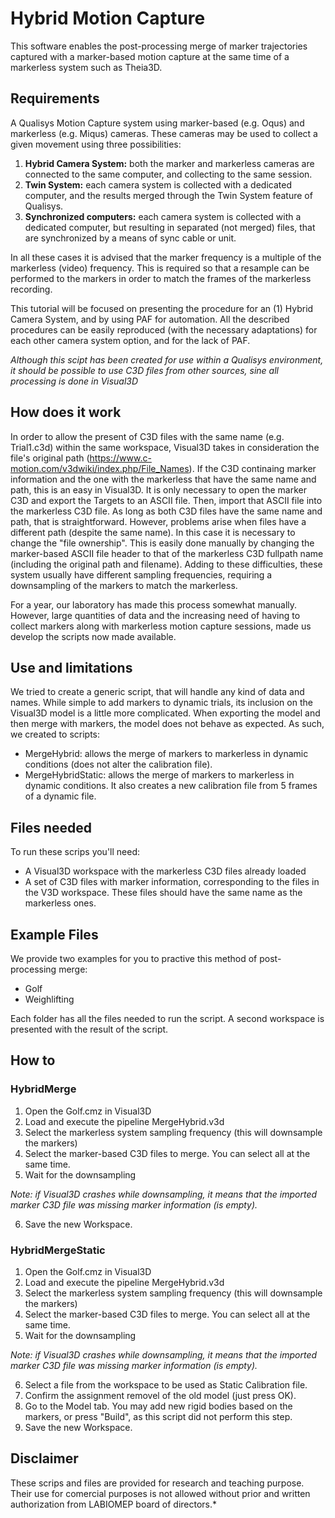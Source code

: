 # Hybrid Motion Capture

This software enables the post-processing merge of marker trajectories captured with a marker-based motion capture at the same time of a markerless system such as Theia3D.

## Requirements
A Qualisys Motion Capture system using marker-based (e.g. Oqus) and markerless (e.g. Miqus) cameras. These cameras may be used to collect a given movement using three possibilities:

1. **Hybrid Camera System:** both the marker and markerless cameras are connected to the same computer, and collecting to the same session.
2. **Twin System:** each camera system is collected with a dedicated computer, and the results merged through the Twin System feature of Qualisys.
3. **Synchronized computers:** each camera system is collected with a dedicated computer, but resulting in separated (not merged) files, that are synchronized by a means of sync cable or unit.

In all these cases it is advised that the marker frequency is a multiple of the markerless (video) frequency. This is required so that a resample can be performed to the markers in order to match the frames of the markerless recording.

This tutorial will be focused on presenting the procedure for an (1) Hybrid Camera System, and by using PAF for automation. All the described procedures can be easily reproduced (with the necessary adaptations) for each other camera system option, and for the lack of PAF.

*Although this scipt has been created for use within a Qualisys environment, it should be possible to use C3D files from other sources, sine all processing is done in Visual3D*

## How does it work
In order to allow the present of C3D files with the same name (e.g. Trial1.c3d) within the same workspace, Visual3D takes in consideration the file's original path (https://www.c-motion.com/v3dwiki/index.php/File_Names).
If the C3D continaing marker information and the one with the markerless that have the same name and path, this is an easy in Visual3D. It is only necessary to open the marker C3D and export the Targets to an ASCII file. Then, import that ASCII file into the markerless C3D file. As long as both C3D files have the same name and path, that is straightforward.
However, problems arise when files have a different path (despite the same name). In this case it is necessary to change the "file ownership". This is easily done manually by changing the marker-based ASCII file header to that of the markerless C3D fullpath name (including the original path and filename).
Adding to these difficulties, these system usually have different sampling frequencies, requiring a downsampling of the markers to match the markerless.

For a year, our laboratory has made this process somewhat manually. However, large quantities of data and the increasing need of having to collect markers along with markerless motion capture sessions, made us develop the scripts now made available.

## Use and limitations
We tried to create a generic script, that will handle any kind of data and names.
While simple to add markers to dynamic trials, its inclusion on the Visual3D model is a little more complicated. When exporting the model and then merge with markers, the model does not behave as expected. As such, we created to scripts:
- MergeHybrid: allows the merge of markers to markerless in dynamic conditions (does not alter the calibration file).
- MergeHybridStatic: allows the merge of markers to markerless in dynamic conditions. It also creates a new calibration file from 5 frames of a dynamic file.

## Files needed
To run these scrips you'll need:
- A Visual3D workspace with the markerless C3D files already loaded
- A set of C3D files with marker information, corresponding to the files in the V3D workspace. These files should have the same name as the markerless ones.

##  Example Files
We provide two examples for you to practive this method of post-processing merge:
- Golf
- Weighlifting

Each folder has all the files needed to run the script.
A second workspace is presented with the result of the script.

## How to
### HybridMerge
1. Open the Golf.cmz in Visual3D
2. Load and execute the pipeline MergeHybrid.v3d
3. Select the markerless system sampling frequency (this will downsample the markers)
4. Select the marker-based C3D files to merge. You can select all at the same time.
5. Wait for the downsampling

*Note: if Visual3D crashes while downsampling, it means that the imported marker C3D file was missing marker information (is empty).*

6. Save the new Workspace.

### HybridMergeStatic
1. Open the Golf.cmz in Visual3D
2. Load and execute the pipeline MergeHybrid.v3d
3. Select the markerless system sampling frequency (this will downsample the markers)
4. Select the marker-based C3D files to merge. You can select all at the same time.
5. Wait for the downsampling

*Note: if Visual3D crashes while downsampling, it means that the imported marker C3D file was missing marker information (is empty).*

6. Select a file from the workspace to be used as Static Calibration file.
7. Confirm the assignment removel of the old model (just press OK).
8. Go to the Model tab. You may add new rigid bodies based on the markers, or press "Build", as this script did not perform this step.
9. Save the new Workspace.


## Disclaimer
These scrips and files are provided for research and teaching purpose. Their use for comercial purposes is not allowed without prior and written authorization from LABIOMEP board of directors.*



